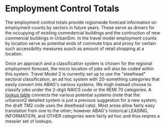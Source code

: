 # Employment Control Totals

The employment control totals provide regionwide forecast information on employment counts by sectors in future years. These serve as drivers for the occupying of existing commdercial buildings and the contruction of new commercial buildings in UrbanSim. In the travel model employment counts by location serve as potential ends of commute trips and proxy for certain such accessibility measures susch as amount of retail shopping at a location.

Once an approach and a classification system is chosen for the regional employment forecast, the micro location of jobs will also be coded within this system. Travel Model 2 is currently set up to use the "steelhead" sectoral classification, an ad hoc system with 20-something categories that easily convert into ABAG's various systems. We migh instead choose to classify jobs under the 2-digit NAICS code or the REMI 70 categories. A [lookup table](naics_recode.csv) connects the various potential systems (note that the urbansim2 detailed system is just a previous suggestion for a new system; the draft TM2 code uses the steelhead cats). Most areas allow fairly easy translation from one to the other; however ABAG's historical LEASING, INFORMATION, and OTHER categories were fairly ad hoc and thus reqires a messier set of lookups.
